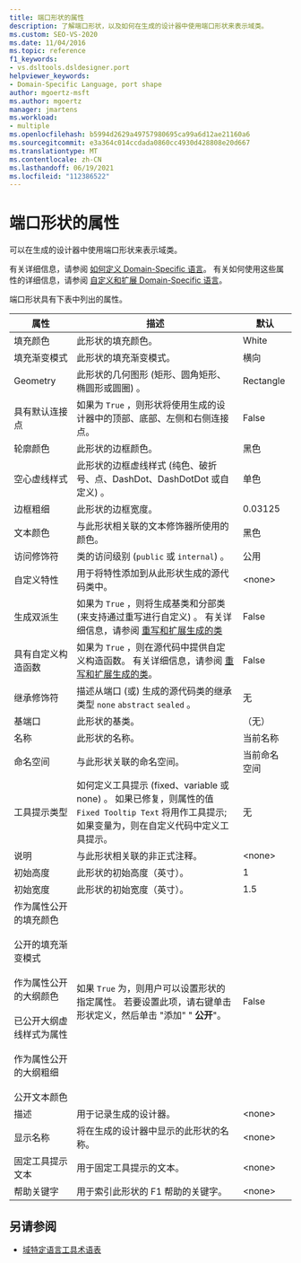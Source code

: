 ```yaml
---
title: 端口形状的属性
description: 了解端口形状，以及如何在生成的设计器中使用端口形状来表示域类。
ms.custom: SEO-VS-2020
ms.date: 11/04/2016
ms.topic: reference
f1_keywords:
- vs.dsltools.dsldesigner.port
helpviewer_keywords:
- Domain-Specific Language, port shape
author: mgoertz-msft
ms.author: mgoertz
manager: jmartens
ms.workload:
- multiple
ms.openlocfilehash: b5994d2629a49757980695ca99a6d12ae21160a6
ms.sourcegitcommit: e3a364c014ccdada0860cc4930d428808e20d667
ms.translationtype: MT
ms.contentlocale: zh-CN
ms.lasthandoff: 06/19/2021
ms.locfileid: "112386522"
---
```

# <a name="properties-of-port-shapes"></a>端口形状的属性
可以在生成的设计器中使用端口形状来表示域类。

 有关详细信息，请参阅 [如何定义 Domain-Specific 语言](../modeling/how-to-define-a-domain-specific-language.md)。 有关如何使用这些属性的详细信息，请参阅 [自定义和扩展 Domain-Specific 语言](../modeling/customizing-and-extending-a-domain-specific-language.md)。

 端口形状具有下表中列出的属性。

|属性|描述|默认|
|-|-|-|
|填充颜色|此形状的填充颜色。|White|
|填充渐变模式|此形状的填充渐变模式。|横向|
|Geometry|此形状的几何图形 (矩形、圆角矩形、椭圆形或圆圈) 。|Rectangle|
|具有默认连接点|如果为 `True` ，则形状将使用生成的设计器中的顶部、底部、左侧和右侧连接点。|False|
|轮廓颜色|此形状的边框颜色。|黑色|
|空心虚线样式|此形状的边框虚线样式 (纯色、破折号、点、DashDot、DashDotDot 或自定义) 。|单色|
|边框粗细|此形状的边框宽度。|0.03125|
|文本颜色|与此形状相关联的文本修饰器所使用的颜色。|黑色|
|访问修饰符|类的访问级别 (`public` 或 `internal`) 。|公用|
|自定义特性|用于将特性添加到从此形状生成的源代码类中。|\<none>|
|生成双派生|如果为 `True` ，则将生成基类和分部类 (来支持通过重写进行自定义) 。 有关详细信息，请参阅 [重写和扩展生成的类](../modeling/overriding-and-extending-the-generated-classes.md)|False|
|具有自定义构造函数|如果为 `True` ，则在源代码中提供自定义构造函数。 有关详细信息，请参阅 [重写和扩展生成的类](../modeling/overriding-and-extending-the-generated-classes.md)。|False|
|继承修饰符|描述从端口 (或) 生成的源代码类的继承类型 `none` `abstract` `sealed` 。|无|
|基端口|此形状的基类。|（无）|
|名称|此形状的名称。|当前名称|
|命名空间|与此形状关联的命名空间。|当前命名空间|
|工具提示类型|如何定义工具提示 (fixed、variable 或 none) 。 如果已修复，则属性的值 `Fixed Tooltip Text` 将用作工具提示; 如果变量为，则在自定义代码中定义工具提示。|无|
|说明|与此形状相关联的非正式注释。|\<none>|
|初始高度|此形状的初始高度（英寸）。|1|
|初始宽度|此形状的初始宽度（英寸）。|1.5|
|作为属性公开的填充颜色<br /><br /> 公开的填充渐变模式<br /><br /> 作为属性公开的大纲颜色<br /><br /> 已公开大纲虚线样式为属性<br /><br /> 作为属性公开的大纲粗细<br /><br /> 公开文本颜色|如果 `True` 为，则用户可以设置形状的指定属性。 若要设置此项，请右键单击形状定义，然后单击 "添加" " **公开**"。|False|
|描述|用于记录生成的设计器。|\<none>|
|显示名称|将在生成的设计器中显示的此形状的名称。|\<none>|
|固定工具提示文本|用于固定工具提示的文本。|\<none>|
|帮助关键字|用于索引此形状的 F1 帮助的关键字。|\<none>|

## <a name="see-also"></a>另请参阅

- [域特定语言工具术语表](/previous-versions/bb126564(v=vs.100))
